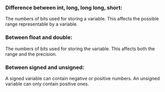 ### Difference between int, long, long long, short:
The numbers of bits used for storing a variable. This affects the possible range representable by a variable.

### Between float and double:
The numbers of bits used for storing the variable. This affects both the range and the precision.

### Between signed and unsigned:
A signed variable can contain negative or positive numbers.
An unsigned variable can only contain positive ones.